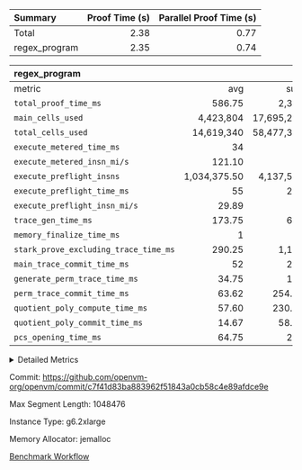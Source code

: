 | Summary | Proof Time (s) | Parallel Proof Time (s) |
|:---|---:|---:|
| Total |  2.38 |  0.77 |
| regex_program |  2.35 |  0.74 |


| regex_program |||||
|:---|---:|---:|---:|---:|
|metric|avg|sum|max|min|
| `total_proof_time_ms ` |  586.75 |  2,347 |  737 |  533 |
| `main_cells_used     ` |  4,423,804 |  17,695,216 |  10,899,170 |  2,177,334 |
| `total_cells_used    ` |  14,619,340 |  58,477,360 |  23,446,148 |  11,579,064 |
| `execute_metered_time_ms` |  34 | -          | -          | -          |
| `execute_metered_insn_mi/s` |  121.10 | -          |  121.10 |  121.10 |
| `execute_preflight_insns` |  1,034,375.50 |  4,137,502 |  1,104,000 |  826,502 |
| `execute_preflight_time_ms` |  55 |  220 |  66 |  46 |
| `execute_preflight_insn_mi/s` |  29.89 | -          |  30.89 |  27.29 |
| `trace_gen_time_ms   ` |  173.75 |  695 |  206 |  150 |
| `memory_finalize_time_ms` |  1 |  4 |  4 |  0 |
| `stark_prove_excluding_trace_time_ms` |  290.25 |  1,161 |  338 |  269 |
| `main_trace_commit_time_ms` |  52 |  208 |  57 |  50 |
| `generate_perm_trace_time_ms` |  34.75 |  139 |  55 |  19 |
| `perm_trace_commit_time_ms` |  63.62 |  254.47 |  70.07 |  55.43 |
| `quotient_poly_compute_time_ms` |  57.60 |  230.39 |  69.23 |  50.73 |
| `quotient_poly_commit_time_ms` |  14.67 |  58.68 |  17.01 |  12.65 |
| `pcs_opening_time_ms ` |  64.75 |  259 |  78 |  57 |



<details>
<summary>Detailed Metrics</summary>

|  | keygen_time_ms | app_prove_time_ms |
| --- | --- |
|  | 611 | 2,567 | 

| group | prove_segment_time_ms | memory_to_vec_partition_time_ms | fri.log_blowup | execute_metered_time_ms | execute_metered_insns | execute_metered_insn_mi/s | compute_user_public_values_proof_time_ms |
| --- | --- | --- | --- | --- | --- | --- | --- |
| regex_program | 537 | 40 | 1 | 34 | 4,137,502 | 121.10 | 169 | 

| group | air_name | quotient_deg | interactions | constraints |
| --- | --- | --- | --- | --- |
| regex_program | AccessAdapterAir<16> | 2 | 5 | 12 | 
| regex_program | AccessAdapterAir<2> | 2 | 5 | 12 | 
| regex_program | AccessAdapterAir<32> | 2 | 5 | 12 | 
| regex_program | AccessAdapterAir<4> | 2 | 5 | 12 | 
| regex_program | AccessAdapterAir<8> | 2 | 5 | 12 | 
| regex_program | BitwiseOperationLookupAir<8> | 2 | 2 | 4 | 
| regex_program | KeccakVmAir | 2 | 321 | 4,513 | 
| regex_program | MemoryMerkleAir<8> | 2 | 4 | 39 | 
| regex_program | PersistentBoundaryAir<8> | 2 | 3 | 7 | 
| regex_program | PhantomAir | 2 | 3 | 5 | 
| regex_program | Poseidon2PeripheryAir<BabyBearParameters>, 1> | 2 | 1 | 286 | 
| regex_program | ProgramAir | 1 | 1 | 4 | 
| regex_program | RangeTupleCheckerAir<2> | 1 | 1 | 4 | 
| regex_program | Rv32HintStoreAir | 2 | 18 | 28 | 
| regex_program | VariableRangeCheckerAir | 1 | 1 | 4 | 
| regex_program | VmAirWrapper<Rv32BaseAluAdapterAir, BaseAluCoreAir<4, 8> | 2 | 20 | 37 | 
| regex_program | VmAirWrapper<Rv32BaseAluAdapterAir, LessThanCoreAir<4, 8> | 2 | 18 | 40 | 
| regex_program | VmAirWrapper<Rv32BaseAluAdapterAir, ShiftCoreAir<4, 8> | 2 | 24 | 91 | 
| regex_program | VmAirWrapper<Rv32BranchAdapterAir, BranchEqualCoreAir<4> | 2 | 11 | 20 | 
| regex_program | VmAirWrapper<Rv32BranchAdapterAir, BranchLessThanCoreAir<4, 8> | 2 | 13 | 35 | 
| regex_program | VmAirWrapper<Rv32CondRdWriteAdapterAir, Rv32JalLuiCoreAir> | 2 | 10 | 18 | 
| regex_program | VmAirWrapper<Rv32JalrAdapterAir, Rv32JalrCoreAir> | 2 | 16 | 20 | 
| regex_program | VmAirWrapper<Rv32LoadStoreAdapterAir, LoadSignExtendCoreAir<4, 8> | 2 | 18 | 33 | 
| regex_program | VmAirWrapper<Rv32LoadStoreAdapterAir, LoadStoreCoreAir<4> | 2 | 17 | 40 | 
| regex_program | VmAirWrapper<Rv32MultAdapterAir, DivRemCoreAir<4, 8> | 2 | 25 | 84 | 
| regex_program | VmAirWrapper<Rv32MultAdapterAir, MulHCoreAir<4, 8> | 2 | 24 | 31 | 
| regex_program | VmAirWrapper<Rv32MultAdapterAir, MultiplicationCoreAir<4, 8> | 2 | 19 | 19 | 
| regex_program | VmAirWrapper<Rv32RdWriteAdapterAir, Rv32AuipcCoreAir> | 2 | 12 | 14 | 
| regex_program | VmConnectorAir | 2 | 5 | 11 | 

| group | air_name | segment | rows | prep_cols | perm_cols | main_cols | cells |
| --- | --- | --- | --- | --- | --- | --- | --- |
| regex_program | AccessAdapterAir<8> | 0 | 131,072 |  | 16 | 17 | 4,325,376 | 
| regex_program | AccessAdapterAir<8> | 1 | 1,024 |  | 16 | 17 | 33,792 | 
| regex_program | AccessAdapterAir<8> | 2 | 1,024 |  | 16 | 17 | 33,792 | 
| regex_program | AccessAdapterAir<8> | 3 | 1,024 |  | 16 | 17 | 33,792 | 
| regex_program | BitwiseOperationLookupAir<8> | 0 | 65,536 | 3 | 8 | 2 | 655,360 | 
| regex_program | BitwiseOperationLookupAir<8> | 1 | 65,536 | 3 | 8 | 2 | 655,360 | 
| regex_program | BitwiseOperationLookupAir<8> | 2 | 65,536 | 3 | 8 | 2 | 655,360 | 
| regex_program | BitwiseOperationLookupAir<8> | 3 | 65,536 | 3 | 8 | 2 | 655,360 | 
| regex_program | KeccakVmAir | 3 | 32 |  | 1,056 | 3,163 | 135,008 | 
| regex_program | MemoryMerkleAir<8> | 0 | 131,072 |  | 16 | 32 | 6,291,456 | 
| regex_program | MemoryMerkleAir<8> | 1 | 1,024 |  | 16 | 32 | 49,152 | 
| regex_program | MemoryMerkleAir<8> | 2 | 1,024 |  | 16 | 32 | 49,152 | 
| regex_program | MemoryMerkleAir<8> | 3 | 2,048 |  | 16 | 32 | 98,304 | 
| regex_program | PersistentBoundaryAir<8> | 0 | 131,072 |  | 12 | 20 | 4,194,304 | 
| regex_program | PersistentBoundaryAir<8> | 1 | 1,024 |  | 12 | 20 | 32,768 | 
| regex_program | PersistentBoundaryAir<8> | 2 | 1,024 |  | 12 | 20 | 32,768 | 
| regex_program | PersistentBoundaryAir<8> | 3 | 1,024 |  | 12 | 20 | 32,768 | 
| regex_program | PhantomAir | 0 | 1 |  | 12 | 6 | 18 | 
| regex_program | Poseidon2PeripheryAir<BabyBearParameters>, 1> | 0 | 16,384 |  | 8 | 300 | 5,046,272 | 
| regex_program | Poseidon2PeripheryAir<BabyBearParameters>, 1> | 1 | 1,024 |  | 8 | 300 | 315,392 | 
| regex_program | Poseidon2PeripheryAir<BabyBearParameters>, 1> | 2 | 1,024 |  | 8 | 300 | 315,392 | 
| regex_program | Poseidon2PeripheryAir<BabyBearParameters>, 1> | 3 | 2,048 |  | 8 | 300 | 630,784 | 
| regex_program | ProgramAir | 0 | 131,072 |  | 8 | 10 | 2,359,296 | 
| regex_program | ProgramAir | 1 | 131,072 |  | 8 | 10 | 2,359,296 | 
| regex_program | ProgramAir | 2 | 131,072 |  | 8 | 10 | 2,359,296 | 
| regex_program | ProgramAir | 3 | 131,072 |  | 8 | 10 | 2,359,296 | 
| regex_program | RangeTupleCheckerAir<2> | 0 | 524,288 | 2 | 8 | 1 | 4,718,592 | 
| regex_program | RangeTupleCheckerAir<2> | 1 | 524,288 | 2 | 8 | 1 | 4,718,592 | 
| regex_program | RangeTupleCheckerAir<2> | 2 | 524,288 | 2 | 8 | 1 | 4,718,592 | 
| regex_program | RangeTupleCheckerAir<2> | 3 | 524,288 | 2 | 8 | 1 | 4,718,592 | 
| regex_program | Rv32HintStoreAir | 0 | 16,384 |  | 44 | 32 | 1,245,184 | 
| regex_program | VariableRangeCheckerAir | 0 | 262,144 | 2 | 8 | 1 | 2,359,296 | 
| regex_program | VariableRangeCheckerAir | 1 | 262,144 | 2 | 8 | 1 | 2,359,296 | 
| regex_program | VariableRangeCheckerAir | 2 | 262,144 | 2 | 8 | 1 | 2,359,296 | 
| regex_program | VariableRangeCheckerAir | 3 | 262,144 | 2 | 8 | 1 | 2,359,296 | 
| regex_program | VmAirWrapper<Rv32BaseAluAdapterAir, BaseAluCoreAir<4, 8> | 0 | 524,288 |  | 52 | 36 | 46,137,344 | 
| regex_program | VmAirWrapper<Rv32BaseAluAdapterAir, BaseAluCoreAir<4, 8> | 1 | 524,288 |  | 52 | 36 | 46,137,344 | 
| regex_program | VmAirWrapper<Rv32BaseAluAdapterAir, BaseAluCoreAir<4, 8> | 2 | 524,288 |  | 52 | 36 | 46,137,344 | 
| regex_program | VmAirWrapper<Rv32BaseAluAdapterAir, BaseAluCoreAir<4, 8> | 3 | 262,144 |  | 52 | 36 | 23,068,672 | 
| regex_program | VmAirWrapper<Rv32BaseAluAdapterAir, LessThanCoreAir<4, 8> | 0 | 8,192 |  | 40 | 37 | 630,784 | 
| regex_program | VmAirWrapper<Rv32BaseAluAdapterAir, LessThanCoreAir<4, 8> | 1 | 8,192 |  | 40 | 37 | 630,784 | 
| regex_program | VmAirWrapper<Rv32BaseAluAdapterAir, LessThanCoreAir<4, 8> | 2 | 8,192 |  | 40 | 37 | 630,784 | 
| regex_program | VmAirWrapper<Rv32BaseAluAdapterAir, LessThanCoreAir<4, 8> | 3 | 8,192 |  | 40 | 37 | 630,784 | 
| regex_program | VmAirWrapper<Rv32BaseAluAdapterAir, ShiftCoreAir<4, 8> | 0 | 65,536 |  | 52 | 53 | 6,881,280 | 
| regex_program | VmAirWrapper<Rv32BaseAluAdapterAir, ShiftCoreAir<4, 8> | 1 | 65,536 |  | 52 | 53 | 6,881,280 | 
| regex_program | VmAirWrapper<Rv32BaseAluAdapterAir, ShiftCoreAir<4, 8> | 2 | 65,536 |  | 52 | 53 | 6,881,280 | 
| regex_program | VmAirWrapper<Rv32BaseAluAdapterAir, ShiftCoreAir<4, 8> | 3 | 65,536 |  | 52 | 53 | 6,881,280 | 
| regex_program | VmAirWrapper<Rv32BranchAdapterAir, BranchEqualCoreAir<4> | 0 | 131,072 |  | 28 | 26 | 7,077,888 | 
| regex_program | VmAirWrapper<Rv32BranchAdapterAir, BranchEqualCoreAir<4> | 1 | 65,536 |  | 28 | 26 | 3,538,944 | 
| regex_program | VmAirWrapper<Rv32BranchAdapterAir, BranchEqualCoreAir<4> | 2 | 65,536 |  | 28 | 26 | 3,538,944 | 
| regex_program | VmAirWrapper<Rv32BranchAdapterAir, BranchEqualCoreAir<4> | 3 | 65,536 |  | 28 | 26 | 3,538,944 | 
| regex_program | VmAirWrapper<Rv32BranchAdapterAir, BranchLessThanCoreAir<4, 8> | 0 | 65,536 |  | 32 | 32 | 4,194,304 | 
| regex_program | VmAirWrapper<Rv32BranchAdapterAir, BranchLessThanCoreAir<4, 8> | 1 | 65,536 |  | 32 | 32 | 4,194,304 | 
| regex_program | VmAirWrapper<Rv32BranchAdapterAir, BranchLessThanCoreAir<4, 8> | 2 | 65,536 |  | 32 | 32 | 4,194,304 | 
| regex_program | VmAirWrapper<Rv32BranchAdapterAir, BranchLessThanCoreAir<4, 8> | 3 | 65,536 |  | 32 | 32 | 4,194,304 | 
| regex_program | VmAirWrapper<Rv32CondRdWriteAdapterAir, Rv32JalLuiCoreAir> | 0 | 32,768 |  | 28 | 18 | 1,507,328 | 
| regex_program | VmAirWrapper<Rv32CondRdWriteAdapterAir, Rv32JalLuiCoreAir> | 1 | 32,768 |  | 28 | 18 | 1,507,328 | 
| regex_program | VmAirWrapper<Rv32CondRdWriteAdapterAir, Rv32JalLuiCoreAir> | 2 | 32,768 |  | 28 | 18 | 1,507,328 | 
| regex_program | VmAirWrapper<Rv32CondRdWriteAdapterAir, Rv32JalLuiCoreAir> | 3 | 32,768 |  | 28 | 18 | 1,507,328 | 
| regex_program | VmAirWrapper<Rv32JalrAdapterAir, Rv32JalrCoreAir> | 0 | 32,768 |  | 36 | 28 | 2,097,152 | 
| regex_program | VmAirWrapper<Rv32JalrAdapterAir, Rv32JalrCoreAir> | 1 | 65,536 |  | 36 | 28 | 4,194,304 | 
| regex_program | VmAirWrapper<Rv32JalrAdapterAir, Rv32JalrCoreAir> | 2 | 65,536 |  | 36 | 28 | 4,194,304 | 
| regex_program | VmAirWrapper<Rv32JalrAdapterAir, Rv32JalrCoreAir> | 3 | 32,768 |  | 36 | 28 | 2,097,152 | 
| regex_program | VmAirWrapper<Rv32LoadStoreAdapterAir, LoadSignExtendCoreAir<4, 8> | 0 | 1,024 |  | 52 | 36 | 90,112 | 
| regex_program | VmAirWrapper<Rv32LoadStoreAdapterAir, LoadSignExtendCoreAir<4, 8> | 3 | 32 |  | 52 | 36 | 2,816 | 
| regex_program | VmAirWrapper<Rv32LoadStoreAdapterAir, LoadStoreCoreAir<4> | 0 | 524,288 |  | 52 | 41 | 48,758,784 | 
| regex_program | VmAirWrapper<Rv32LoadStoreAdapterAir, LoadStoreCoreAir<4> | 1 | 524,288 |  | 52 | 41 | 48,758,784 | 
| regex_program | VmAirWrapper<Rv32LoadStoreAdapterAir, LoadStoreCoreAir<4> | 2 | 524,288 |  | 52 | 41 | 48,758,784 | 
| regex_program | VmAirWrapper<Rv32LoadStoreAdapterAir, LoadStoreCoreAir<4> | 3 | 524,288 |  | 52 | 41 | 48,758,784 | 
| regex_program | VmAirWrapper<Rv32MultAdapterAir, DivRemCoreAir<4, 8> | 0 | 256 |  | 72 | 59 | 33,536 | 
| regex_program | VmAirWrapper<Rv32MultAdapterAir, MulHCoreAir<4, 8> | 0 | 256 |  | 72 | 39 | 28,416 | 
| regex_program | VmAirWrapper<Rv32MultAdapterAir, MultiplicationCoreAir<4, 8> | 0 | 16,384 |  | 52 | 31 | 1,359,872 | 
| regex_program | VmAirWrapper<Rv32MultAdapterAir, MultiplicationCoreAir<4, 8> | 1 | 16,384 |  | 52 | 31 | 1,359,872 | 
| regex_program | VmAirWrapper<Rv32MultAdapterAir, MultiplicationCoreAir<4, 8> | 2 | 16,384 |  | 52 | 31 | 1,359,872 | 
| regex_program | VmAirWrapper<Rv32MultAdapterAir, MultiplicationCoreAir<4, 8> | 3 | 16,384 |  | 52 | 31 | 1,359,872 | 
| regex_program | VmAirWrapper<Rv32RdWriteAdapterAir, Rv32AuipcCoreAir> | 0 | 16,384 |  | 28 | 20 | 786,432 | 
| regex_program | VmAirWrapper<Rv32RdWriteAdapterAir, Rv32AuipcCoreAir> | 1 | 16,384 |  | 28 | 20 | 786,432 | 
| regex_program | VmAirWrapper<Rv32RdWriteAdapterAir, Rv32AuipcCoreAir> | 2 | 16,384 |  | 28 | 20 | 786,432 | 
| regex_program | VmAirWrapper<Rv32RdWriteAdapterAir, Rv32AuipcCoreAir> | 3 | 8,192 |  | 28 | 20 | 393,216 | 
| regex_program | VmConnectorAir | 0 | 2 | 1 | 16 | 5 | 42 | 
| regex_program | VmConnectorAir | 1 | 2 | 1 | 16 | 5 | 42 | 
| regex_program | VmConnectorAir | 2 | 2 | 1 | 16 | 5 | 42 | 
| regex_program | VmConnectorAir | 3 | 2 | 1 | 16 | 5 | 42 | 

| group | segment | trace_gen_time_ms | total_proof_time_ms | total_cells_used | total_cells | system_trace_gen_time_ms | stark_prove_excluding_trace_time_ms | single_trace_gen_time_ms | quotient_poly_compute_time_ms | quotient_poly_commit_time_ms | query phase_time_ms | perm_trace_commit_time_ms | pcs_opening_time_ms | partially_prove_time_ms | open_time_ms | memory_finalize_time_ms | main_trace_commit_time_ms | main_cells_used | generate_perm_trace_time_ms | execute_preflight_time_ms | execute_preflight_insns | execute_preflight_insn_mi/s | evaluate matrix_time_ms | eval_and_commit_quotient_time_ms | build fri inputs_time_ms | OpeningProverGpu::open_time_ms |
| --- | --- | --- | --- | --- | --- | --- | --- | --- | --- | --- | --- | --- | --- | --- | --- | --- | --- | --- | --- | --- | --- | --- | --- | --- | --- | --- |
| regex_program | 0 | 206 | 737 | 23,446,148 | 150,778,428 | 206 | 338 | 0 | 58.53 | 17.01 | 5 | 70.07 | 78 | 126 | 78 | 4 | 57 | 10,899,170 | 55 | 47 | 1,103,000 | 27.29 | 21 | 76 | 1 | 78 | 
| regex_program | 1 | 150 | 540 | 11,598,276 | 128,513,066 | 150 | 282 | 1 | 50.73 | 14.57 | 4 | 64.78 | 62 | 103 | 62 | 0 | 50 | 2,196,106 | 38 | 66 | 1,104,000 | 30.89 | 16 | 65 | 0 | 62 | 
| regex_program | 2 | 159 | 533 | 11,579,064 | 128,513,066 | 159 | 272 | 1 | 51.91 | 14.45 | 5 | 64.19 | 62 | 92 | 62 | 0 | 51 | 2,177,334 | 27 | 61 | 1,104,000 | 30.56 | 16 | 66 | 0 | 62 | 
| regex_program | 3 | 180 | 537 | 11,853,872 | 103,456,394 | 180 | 269 | 0 | 69.23 | 12.65 | 5 | 55.43 | 57 | 78 | 57 | 0 | 50 | 2,422,606 | 19 | 46 | 826,502 | 30.82 | 18 | 82 | 1 | 57 | 

| group | segment | trace_height_constraint | weighted_sum | threshold |
| --- | --- | --- | --- | --- |
| regex_program | 0 | 0 | 2,870,278 | 2,013,265,921 | 
| regex_program | 0 | 1 | 8,479,744 | 2,013,265,921 | 
| regex_program | 0 | 2 | 1,435,139 | 2,013,265,921 | 
| regex_program | 0 | 3 | 9,728,004 | 2,013,265,921 | 
| regex_program | 0 | 4 | 524,288 | 2,013,265,921 | 
| regex_program | 0 | 5 | 262,144 | 2,013,265,921 | 
| regex_program | 0 | 6 | 3,302,144 | 2,013,265,921 | 
| regex_program | 0 | 7 | 69,632 | 2,013,265,921 | 
| regex_program | 0 | 8 | 27,736,333 | 2,013,265,921 | 
| regex_program | 1 | 0 | 2,768,900 | 2,013,265,921 | 
| regex_program | 1 | 1 | 7,720,960 | 2,013,265,921 | 
| regex_program | 1 | 2 | 1,384,450 | 2,013,265,921 | 
| regex_program | 1 | 3 | 9,357,316 | 2,013,265,921 | 
| regex_program | 1 | 4 | 4,096 | 2,013,265,921 | 
| regex_program | 1 | 5 | 2,048 | 2,013,265,921 | 
| regex_program | 1 | 6 | 3,284,992 | 2,013,265,921 | 
| regex_program | 1 | 7 | 65,536 | 2,013,265,921 | 
| regex_program | 1 | 8 | 25,637,898 | 2,013,265,921 | 
| regex_program | 2 | 0 | 2,768,900 | 2,013,265,921 | 
| regex_program | 2 | 1 | 7,720,960 | 2,013,265,921 | 
| regex_program | 2 | 2 | 1,384,450 | 2,013,265,921 | 
| regex_program | 2 | 3 | 9,357,316 | 2,013,265,921 | 
| regex_program | 2 | 4 | 4,096 | 2,013,265,921 | 
| regex_program | 2 | 5 | 2,048 | 2,013,265,921 | 
| regex_program | 2 | 6 | 3,284,992 | 2,013,265,921 | 
| regex_program | 2 | 7 | 65,536 | 2,013,265,921 | 
| regex_program | 2 | 8 | 25,637,898 | 2,013,265,921 | 
| regex_program | 3 | 0 | 2,162,820 | 2,013,265,921 | 
| regex_program | 3 | 1 | 6,003,712 | 2,013,265,921 | 
| regex_program | 3 | 2 | 1,081,410 | 2,013,265,921 | 
| regex_program | 3 | 3 | 7,509,092 | 2,013,265,921 | 
| regex_program | 3 | 4 | 7,168 | 2,013,265,921 | 
| regex_program | 3 | 5 | 3,072 | 2,013,265,921 | 
| regex_program | 3 | 6 | 1,904,960 | 2,013,265,921 | 
| regex_program | 3 | 7 | 65,536 | 2,013,265,921 | 
| regex_program | 3 | 8 | 19,788,394 | 2,013,265,921 | 

</details>


Commit: https://github.com/openvm-org/openvm/commit/c7f41d83ba883962f51843a0cb58c4e89afdce9e

Max Segment Length: 1048476

Instance Type: g6.2xlarge

Memory Allocator: jemalloc

[Benchmark Workflow](https://github.com/openvm-org/openvm/actions/runs/18956247654)
